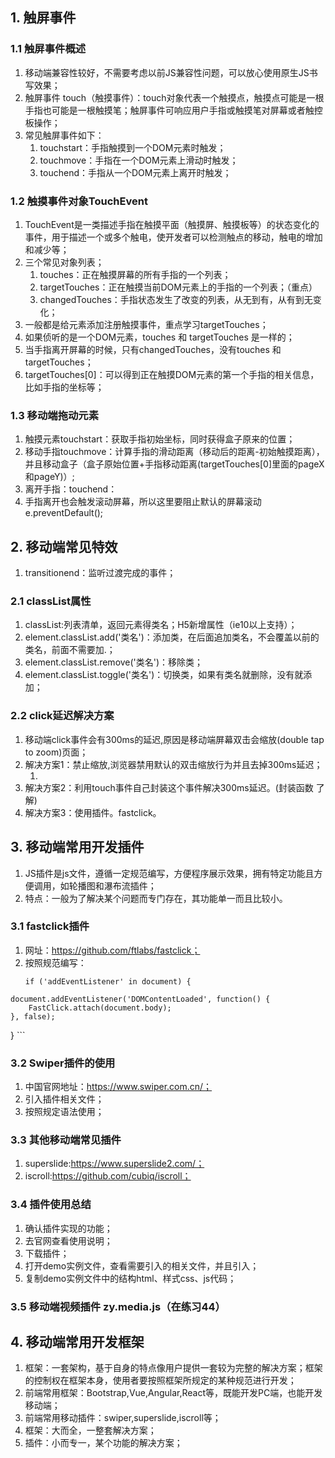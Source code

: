 ## 1. 触屏事件
### 1.1 触屏事件概述
   1. 移动端兼容性较好，不需要考虑以前JS兼容性问题，可以放心使用原生JS书写效果；
   2. 触屏事件 touch（触摸事件）：touch对象代表一个触摸点，触摸点可能是一根手指也可能是一根触摸笔；触屏事件可响应用户手指或触摸笔对屏幕或者触控板操作；
   3. 常见触屏事件如下：
      1. touchstart：手指触摸到一个DOM元素时触发；
      2. touchmove：手指在一个DOM元素上滑动时触发；
      3. touchend：手指从一个DOM元素上离开时触发；
### 1.2 触摸事件对象TouchEvent
   1. TouchEvent是一类描述手指在触摸平面（触摸屏、触摸板等）的状态变化的事件，用于描述一个或多个触电，使开发者可以检测触点的移动，触电的增加和减少等；
   2. 三个常见对象列表；
      1. touches：正在触摸屏幕的所有手指的一个列表；
      2. targetTouches：正在触摸当前DOM元素上的手指的一个列表；（重点）
      3. changedTouches：手指状态发生了改变的列表，从无到有，从有到无变化；
   3. 一般都是给元素添加注册触摸事件，重点学习targetTouches；
   4. 如果侦听的是一个DOM元素，touches 和 targetTouches 是一样的；
   5. 当手指离开屏幕的时候，只有changedTouches，没有touches 和 targetTouches；
   6. targetTouches[0]：可以得到正在触摸DOM元素的第一个手指的相关信息，比如手指的坐标等；
### 1.3 移动端拖动元素
   1. 触摸元素touchstart：获取手指初始坐标，同时获得盒子原来的位置；
   2. 移动手指touchmove：计算手指的滑动距离（移动后的距离-初始触摸距离），并且移动盒子（盒子原始位置+手指移动距离(targetTouches[0]里面的pageX和pageY)）;
   3. 离开手指：touchend：
   4. 手指离开也会触发滚动屏幕，所以这里要阻止默认的屏幕滚动 e.preventDefault();
## 2. 移动端常见特效
1. transitionend：监听过渡完成的事件；
### 2.1  classList属性
   1. classList:列表清单，返回元素得类名；H5新增属性（ie10以上支持）；
   2. element.classList.add('类名')：添加类，在后面追加类名，不会覆盖以前的类名，前面不需要加.；
   3. element.classList.remove('类名')：移除类；
   4. element.classList.toggle('类名')：切换类，如果有类名就删除，没有就添加；
### 2.2 click延迟解决方案
   1. 移动端click事件会有300ms的延迟,原因是移动端屏幕双击会缩放(double tap to zoom)页面；
   2. 解决方案1：禁止缩放,浏览器禁用默认的双击缩放行为并且去掉300ms延迟；
      1. <meta name="viewport" content="width=device-width, initial-scale=1.0, user-scalable=no">
   3. 解决方案2：利用touch事件自己封装这个事件解决300ms延迟。(封装函数 了解)
   4. 解决方案3：使用插件。fastclick。
## 3. 移动端常用开发插件
   1. JS插件是js文件，遵循一定规范编写，方便程序展示效果，拥有特定功能且方便调用，如轮播图和瀑布流插件；
   2. 特点：一般为了解决某个问题而专门存在，其功能单一而且比较小。
### 3.1 fastclick插件
   1. 网址：https://github.com/ftlabs/fastclick；
   2. 按照规范编写：
      ```
      if ('addEventListener' in document) {
	document.addEventListener('DOMContentLoaded', function() {
		FastClick.attach(document.body);
	}, false);
}
      ```
### 3.2 Swiper插件的使用
   1. 中国官网地址：https://www.swiper.com.cn/；
   2. 引入插件相关文件；
   3. 按照规定语法使用；
### 3.3 其他移动端常见插件
   1. superslide:https://www.superslide2.com/；
   2. iscroll:https://github.com/cubiq/iscroll；
### 3.4 插件使用总结
   1. 确认插件实现的功能；
   2. 去官网查看使用说明；
   3. 下载插件；
   4. 打开demo实例文件，查看需要引入的相关文件，并且引入；
   5. 复制demo实例文件中的结构html、样式css、js代码；
### 3.5 移动端视频插件 zy.media.js（在练习44）
## 4. 移动端常用开发框架
1. 框架：一套架构，基于自身的特点像用户提供一套较为完整的解决方案；框架的控制权在框架本身，使用者要按照框架所规定的某种规范进行开发；
2. 前端常用框架：Bootstrap,Vue,Angular,React等，既能开发PC端，也能开发移动端；
3. 前端常用移动插件：swiper,superslide,iscroll等；
4. 框架：大而全，一整套解决方案；
5. 插件：小而专一，某个功能的解决方案；


